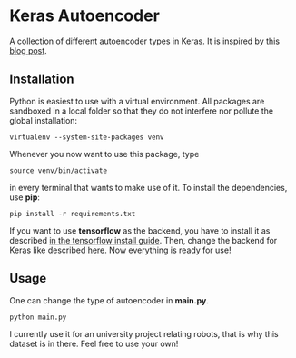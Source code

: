 # Keras Autoencoder

A collection of different autoencoder types in Keras. It is inspired by [this blog post](http://blog.keras.io/building-autoencoders-in-keras.html).

## Installation

Python is easiest to use with a virtual environment. All packages are sandboxed in a local folder so that they do not interfere nor pollute the global installation:

    virtualenv --system-site-packages venv
    
Whenever you now want to use this package, type
    
    source venv/bin/activate
    
in every terminal that wants to make use of it. To install the dependencies, use **pip**:
    
    pip install -r requirements.txt
    
If you want to use **tensorflow** as the backend, you have to install it as described [in the tensorflow install guide][1]. Then, change the backend for Keras like described [here][2]. Now everything is ready for use!

## Usage

One can change the type of autoencoder in **main.py**. 

    python main.py

I currently use it for an university project relating robots, that is why this dataset is in there. Feel free to use your own!

[1]: https://github.com/tensorflow/tensorflow/blob/master/tensorflow/g3doc/get_started/os_setup.md#virtualenv-installation
[2]: http://keras.io/backend/

